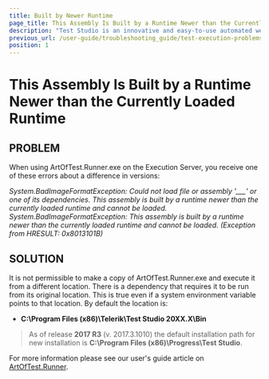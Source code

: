```yaml
---
title: Built by Newer Runtime
page_title: This Assembly Is Built by a Runtime Newer than the Currently Loaded Runtime
description: "Test Studio is an innovative and easy-to-use automated web, WPF and load testing solution. Test Studio tests support essential technologies like ASP.NET AJAX, Silverlight, PHP and MVC. HTML5, Testing framework, functional testing, performance testing, load testing, exploratory testing, manual testing."
previous_url: /user-guide/troubleshooting_guide/test-execution-problems/assembly-built-by-newer-runtime.aspx, /user-guide/troubleshooting_guide/test-execution-problems/assembly-built-by-newer-runtime
position: 1
---
```

# This Assembly Is Built by a Runtime Newer than the Currently Loaded Runtime

## PROBLEM

When using ArtOfTest.Runner.exe on the Execution Server, you receive one of these errors about a difference in versions:

*System.BadImageFormatException: Could not load file or assembly '___' or one of its dependencies. This assembly is built by a runtime newer than the currently loaded runtime and cannot be loaded.<br>
System.BadImageFormatException: This assembly is built by a runtime newer than the currently loaded runtime and cannot be loaded. (Exception from HRESULT: 0x8013101B)*

## SOLUTION

It is not permissible to make a copy of ArtOfTest.Runner.exe and execute it from a different location. There is a dependency that requires it to be run from its original location. This is true even if a system environment variable points to that location. By default the location is:

- **C:\Program Files (x86)\Telerik\Test Studio 20XX.X\Bin**

> As of release **2017 R3** (v. 2017.3.1010) the default installation path for new installation is **C:\Program Files (x86)\Progress\Test Studio**.

For more information please see our user's guide article on <a href="/features/test-runners/artoftest-runner" target="_blank">ArtOfTest.Runner</a>. 


